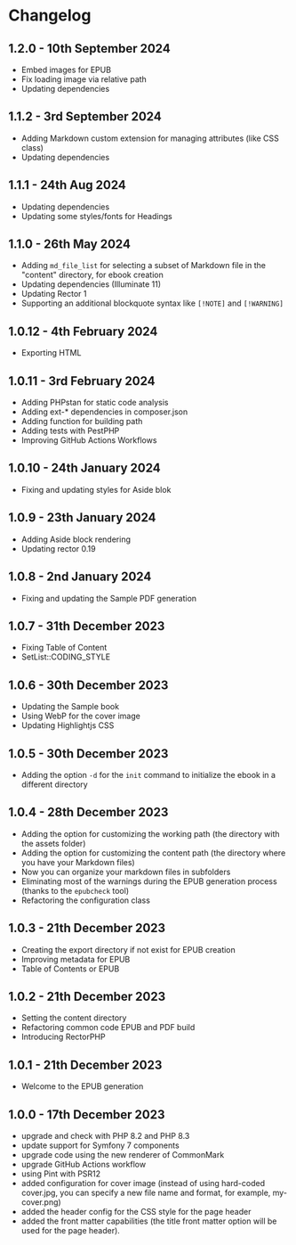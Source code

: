 # Changelog

## 1.2.0 - 10th September 2024
- Embed images for EPUB
- Fix loading image via relative path
- Updating dependencies

## 1.1.2 - 3rd September 2024
- Adding Markdown custom extension for managing attributes (like CSS class)
- Updating dependencies

## 1.1.1 - 24th Aug 2024
- Updating dependencies
- Updating some styles/fonts for Headings


## 1.1.0 - 26th May 2024
- Adding `md_file_list` for selecting a subset of Markdown file in the "content" directory, for ebook creation
- Updating dependencies (Illuminate 11)
- Updating Rector 1
- Supporting an additional blockquote syntax like `[!NOTE]` and `[!WARNING]`

## 1.0.12 - 4th February 2024
- Exporting HTML

## 1.0.11 - 3rd February 2024
- Adding PHPstan for static code analysis
- Adding ext-* dependencies in composer.json
- Adding function for building path
- Adding tests with PestPHP
- Improving GitHub Actions Workflows


## 1.0.10 - 24th January 2024
- Fixing and updating styles for Aside blok

## 1.0.9 - 23th January 2024
- Adding Aside block rendering
- Updating rector 0.19

## 1.0.8 - 2nd January 2024
- Fixing and updating the Sample PDF generation

## 1.0.7 - 31th December 2023
- Fixing Table of Content
- SetList::CODING_STYLE

## 1.0.6 - 30th December 2023
- Updating the Sample book
- Using WebP for the cover image
- Updating Highlightjs CSS

## 1.0.5 - 30th December 2023

- Adding the option `-d` for the `init` command to initialize the ebook in a different directory

## 1.0.4 - 28th December 2023

- Adding the option for customizing the working path (the directory with the assets folder)
- Adding the option for customizing the content path (the directory where you have your Markdown files)
- Now you can organize your markdown files in subfolders
- Eliminating most of the warnings during the EPUB generation process (thanks to the `epubcheck` tool)
- Refactoring the configuration class


## 1.0.3 - 21th December 2023
- Creating the export directory if not exist for EPUB creation
- Improving metadata for EPUB
- Table of Contents or EPUB

## 1.0.2 - 21th December 2023
- Setting the content directory
- Refactoring common code EPUB and PDF build
- Introducing RectorPHP


## 1.0.1 - 21th December 2023
- Welcome to the EPUB generation

## 1.0.0 - 17th December 2023

- upgrade and check with PHP 8.2 and PHP 8.3
- update support for Symfony 7 components
- upgrade code using the new renderer of CommonMark
- upgrade GitHub Actions workflow
- using Pint with PSR12
- added configuration for cover image (instead of using hard-coded cover.jpg, you can specify a new file name and format, for example, my-cover.png)
- added the header config for the CSS style for the page header
- added the front matter capabilities (the title front matter option will be used for the page header).
